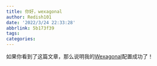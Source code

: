 ```yaml
---
title: 你好，wexagonal
author: Redish101
date: '2022/3/24 22:33:28'
abbrlink: 5b173f39
tags:
categories:
---
```

如果你看到了这篇文章，那么说明我的[Wexagonal](https://wexa.top)配置成功了！
